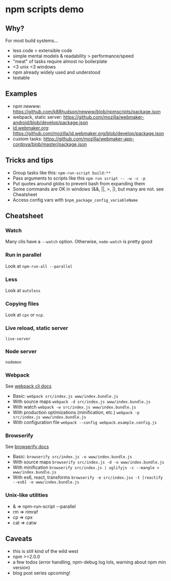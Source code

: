 # npm scripts demo

## Why?

For most build systems...

* less code > extensible code
* simple mental models & readability > performance/speed
* "meat" of tasks require almost no boilerplate
* <3 unix <3 windows
* npm already widely used and understood
* testable

## Examples

* npm newww: https://github.com/k88hudson/newww/blob/npmscripts/package.json
* webpack, static server: https://github.com/mozilla/webmaker-android/blob/develop/package.json
* [id.webmaker.org](https://id.webmaker.org/signup): https://github.com/mozilla/id.webmaker.org/blob/develop/package.json
* custom tasks: https://github.com/mozilla/webmaker-app-cordova/blob/master/package.json

## Tricks and tips

* Group tasks like this: `npm-run-script build:**`
* Pass arguments to scripts like this `npm run script -- -w -c -p`
* Put quotes around globs to prevent bash from expanding them
* Some commands are OK in windows (&&, ||, >, |), but many are not. see Cheatsheet
* Access config vars with `$npm_package_config_variableName`

## Cheatsheet

### Watch

Many clis have a `--watch` option. Otherwise, `node-watch` is pretty good

### Run in parallel

Look at `npm-run-all --parallel`

### Less

Look at `autoless`

### Copying files

Look at `cpx` or `ncp`.

### Live reload, static server

`live-server`

### Node server

`nodemon`

### Webpack

See [webpack cli docs](https://github.com/webpack/docs/wiki/cli)

* Basic: `webpack src/index.js www/index.bundle.js`
* With source maps `webpack -d src/index.js www/index.bundle.js`
* With watch `webpack -w src/index.js www/index.bundle.js`
* With production optimizations (minification, etc.) `webpack -p src/index.js www/index.bundle.js`
* With configuration file `webpack --config webpack.example.config.js`

### Browserify

See [browserify docs](https://github.com/substack/node-browserify#usage)

* Basic: `browserify src/index.js -o www/index.bundle.js`
* With source maps `browserify src/index.js -d -o www/index.bundle.js`
* With minification `browserify src/index.js | uglifyjs -c --mangle > www/index.bundle.js`
* With es6, react, transforms `browserify -e src/index.jsx -t [reactify --es6] -o www/index.bundle.js`

### Unix-like utilities

* & => npm-run-script --parallel
* rm => rimraf
* cp => cpx
* cat => catw

## Caveats

* this is still kind of the wild west
* npm >=2.0.0
* a few todos (error handling, npm-debug log lols, warning about npm min version)
* blog post series upcoming!
